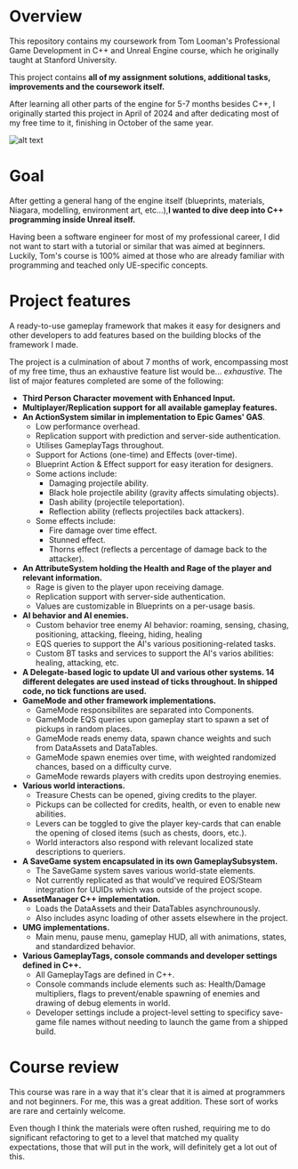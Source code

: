 # **Overview**
This repository contains my coursework from Tom Looman's Professional Game Development in C++ and Unreal Engine course, which he originally taught at Stanford University.

This project contains **all of my assignment solutions, additional tasks, improvements and the coursework itself.**

After learning all other parts of the engine for 5-7 months besides C++, I originally started this project in April of 2024 and after dedicating most of my free time to it, finishing in October of the same year.

![alt text](https://github.com/rolandsarosy/unrealcourse/blob/documentation/unreal_course_git_commits_heatmap.png?raw=true)

# **Goal**
After getting a general hang of the engine itself (blueprints, materials, Niagara, modelling, environment art, etc...),**I wanted to dive deep into C++ programming inside Unreal itself.**

Having been a software engineer for most of my professional career, I did not want to start with a tutorial or similar that was aimed at beginners. Luckily, Tom's course is 100% aimed at those who are already familiar with programming and teached only UE-specific concepts.

# **Project features**
A ready-to-use gameplay framework that makes it easy for designers and other developers to add features based on the building blocks of the framework I made.

The project is a culmination of about 7 months of work, encompassing most of my free time, thus an exhaustive feature list would be... *exhaustive.* The list of major features completed are some of the following: 

- **Third Person Character movement with Enhanced Input.**
- **Multiplayer/Replication support for all available gameplay features.**
- **An ActionSystem similar in implementation to Epic Games' GAS**.
   - Low performance overhead.
   - Replication support with prediction and server-side authentication.
   - Utilises GameplayTags throughout.
   - Support for Actions (one-time) and Effects (over-time).
   - Blueprint Action & Effect support for easy iteration for designers.
   - Some actions include:
      - Damaging projectile ability.
      - Black hole projectile ability (gravity affects simulating objects).
      - Dash ability (projectile teleportation).
      - Reflection ability (reflects projectiles back attackers).
   - Some effects include:
      - Fire damage over time effect.
      - Stunned effect.
      - Thorns effect (reflects a percentage of damage back to the attacker).
- **An AttributeSystem holding the Health and Rage of the player and relevant information.**
   - Rage is given to the player upon receiving damage.
   - Replication support with server-side authentication.
   - Values are customizable in Blueprints on a per-usage basis.
- **AI behavior and AI enemies.**
	- Custom behavior tree enemy AI behavior: roaming, sensing, chasing, positioning, attacking, fleeing, hiding, healing
	- EQS queries to support the AI's various positioning-related tasks.
	- Custom BT tasks and services to support the AI's varios abilities: healing, attacking, etc.
- **A Delegate-based logic to update UI and various other systems. 14 different delegates are used instead of ticks throughout. In shipped code, no tick functions are used.**
- **GameMode and other framework implementations.**
	- GameMode responsibilites are separated into Components.
	- GameMode EQS queries upon gameplay start to spawn a set of pickups in random places.
	- GameMode reads enemy data, spawn chance weights and such from DataAssets and DataTables.
	- GameMode spawn enemies over time, with weighted randomized chances, based on a difficulty curve.
	- GameMode rewards players with credits upon destroying enemies.
- **Various world interactions.**
	- Treasure Chests can be opened, giving credits to the player.
	- Pickups can be collected for credits, health, or even to enable new abilities.
	- Levers can be toggled to give the player key-cards that can enable the opening of closed items (such as chests, doors, etc.).
	- World interactors also respond with relevant localized state descriptions to queriers.
- **A SaveGame system encapsulated in its own GameplaySubsystem.**
	- The SaveGame system saves various world-state elements.
	- Not currently replicated as that would've required EOS/Steam integration for UUIDs which was outside of the project scope.
- **AssetManager C++ implementation.**
	- Loads the DataAssets and their DataTables asynchrounously.
	- Also includes async loading of other assets elsewhere in the project.
- **UMG implementations.**
	- Main menu, pause menu, gameplay HUD, all with animations, states, and standardized behavior.
- **Various GameplayTags, console commands and developer settings defined in C++.**
	- All GameplayTags are defined in C++.
	- Console commands include elements such as: Health/Damage multipliers, flags to prevent/enable spawning of enemies and drawing of debug elements in world.
	- Developer settings include a project-level setting to specificy save-game file names without needing to launch the game from a shipped build.

# **Course review**

This course was rare in a way that it's clear that it is aimed at programmers and not beginners. For me, this was a great addition. These sort of works are rare and certainly welcome.

Even though I think the materials were often rushed, requiring me to do significant refactoring to get to a level that matched my quality expectations, those that will put in the work, will definitely get a lot out of this.
